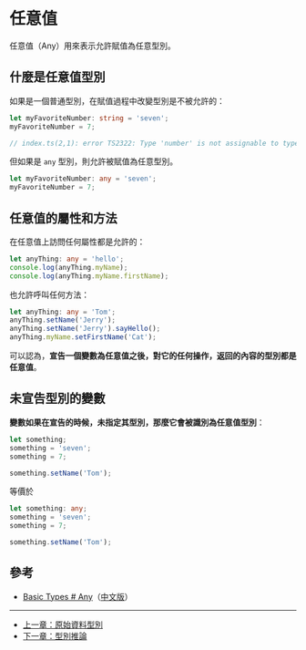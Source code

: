 # 任意值

任意值（Any）用來表示允許賦值為任意型別。

## 什麼是任意值型別

如果是一個普通型別，在賦值過程中改變型別是不被允許的：

```ts
let myFavoriteNumber: string = 'seven';
myFavoriteNumber = 7;

// index.ts(2,1): error TS2322: Type 'number' is not assignable to type 'string'.
```

但如果是 `any` 型別，則允許被賦值為任意型別。

```ts
let myFavoriteNumber: any = 'seven';
myFavoriteNumber = 7;
```

## 任意值的屬性和方法

在任意值上訪問任何屬性都是允許的：

```ts
let anyThing: any = 'hello';
console.log(anyThing.myName);
console.log(anyThing.myName.firstName);
```

也允許呼叫任何方法：

```ts
let anyThing: any = 'Tom';
anyThing.setName('Jerry');
anyThing.setName('Jerry').sayHello();
anyThing.myName.setFirstName('Cat');
```

可以認為，**宣告一個變數為任意值之後，對它的任何操作，返回的內容的型別都是任意值**。

## 未宣告型別的變數

**變數如果在宣告的時候，未指定其型別，那麼它會被識別為任意值型別**：

```ts
let something;
something = 'seven';
something = 7;

something.setName('Tom');
```

等價於

```ts
let something: any;
something = 'seven';
something = 7;

something.setName('Tom');
```

## 參考

- [Basic Types # Any](http://www.typescriptlang.org/docs/handbook/basic-types.html#any)（[中文版](https://zhongsp.gitbooks.io/typescript-handbook/content/doc/handbook/Basic%20Types.html#任意值)）

---

- [上一章：原始資料型別](primitive-data-types.md)
- [下一章：型別推論](type-inference.md)
